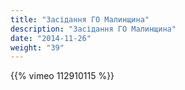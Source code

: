 ```yaml
---
title: "Засідання ГО Малинщина"
description: "Засідання ГО Малинщина"
date: "2014-11-26"
weight: "39"
---
```


{{% vimeo 112910115 %}}
